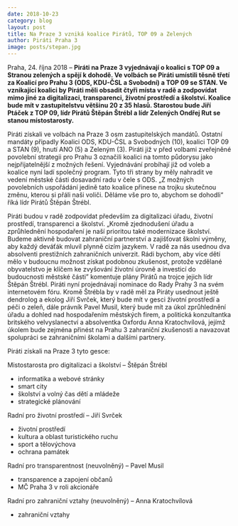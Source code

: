 ```yaml
---
date: 2018-10-23
category: blog
layout: post
title: Na Praze 3 vzniká koalice Pirátů, TOP 09 a Zelených
author: Piráti Praha 3
image: posts/stepan.jpg
---
```


Praha, 24. října 2018 – **Piráti na Praze 3 vyjednávají o koalici s TOP 09 a Stranou zelených a spějí k dohodě. Ve volbách se Piráti umístili těsně třetí za Koalicí pro Prahu 3 (ODS, KDU-ČSL a Svobodní) a TOP 09 se STAN. Ve vznikající koalici by Piráti měli obsadit čtyři místa v radě a zodpovídat mimo jiné za digitalizaci, transparenci, životní prostředí a školství. Koalice bude mít v zastupitelstvu většinu 20 z 35 hlasů. Starostou bude Jiří Ptáček z TOP 09, lídr Pirátů Štěpán Štrébl a lídr Zelených Ondřej Rut se stanou místostarosty.**

Piráti získali ve volbách na Praze 3 osm zastupitelských mandátů. Ostatní mandáty připadly Koalici ODS, KDU-ČSL a Svobodných (10), koalici TOP 09 a STAN (9), hnutí ANO (5) a Zeleným (3). Piráti již v před volbami zveřejněné povolební strategii pro Prahu 3 označili koalici na tomto půdorysu jako nejpřijatelnější z možných řešení. Vyjednávání probíhají již od voleb a koalice nyní ladí společný program. Tyto tři strany by měly nahradit ve vedení městské části dosavadní radu v čele s ODS. „Z možných povolebních uspořádání jedině tato koalice přinese na trojku skutečnou změnu, kterou si přáli naši voliči. Děláme vše pro to, abychom se dohodli“ říká lídr Pirátů Štěpán Štrébl.
 
Piráti budou v radě zodpovídat především za digitalizaci úřadu, životní prostředí, transparenci a školství. „Kromě zjednodušení úřadu a zprůhlednění hospodaření je naší prioritou také modernizace školství. Budeme aktivně budovat zahraniční partnerství a zajišťovat školní výměny, aby každý deváťák mluvil plynně cizím jazykem. V radě za nás usednou dva absolventi prestižních zahraničních univerzit. Rádi bychom, aby více dětí mělo v budoucnu možnost získat podobnou zkušenost, protože vzdělané obyvatelstvo je klíčem ke zvyšování životní úrovně a investicí do budoucnosti městské části” komentuje plány Pirátů na trojce jejich lídr Štěpán Štrébl. Piráti nyní projednávají nominace do Rady Prahy 3 na svém internetovém fóru. Kromě Štrébla by v radě měl za Piráty usednout ještě dendrolog a ekolog Jiří Svrček, který bude mít v gesci životní prostředí a péči o zeleň, dále právník Pavel Musil, který bude mít za úkol zprůhlednění úřadu a dohled nad hospodařením městských firem, a politická konzultantka britského velvyslanectví a absolventka Oxfordu Anna Kratochvílová, jejímž úkolem bude zejména přinést na Prahu 3 zahraniční zkušenosti a navazovat spolupráci se zahraničními školami a dalšími partnery.

Piráti získali na Praze 3 tyto gesce: 

Mistostarosta pro digitalizaci a školství – Štěpán Štrébl
- informatika a webové stránky
- smart city
- školství a volný čas dětí a mládeže
- strategické plánování

Radní pro životní prostředí – Jiří Svrček
- životní prostředí
- kultura a oblast turistického ruchu
- sport a tělovýchova
- ochrana památek

Radní pro transparentnost (neuvolněný) – Pavel Musil
- transparence a zapojení občanů
- MČ Praha 3 v roli akcionáře

Radní pro zahraniční vztahy (neuvolněný) – Anna Kratochvílová
- zahraniční vztahy



